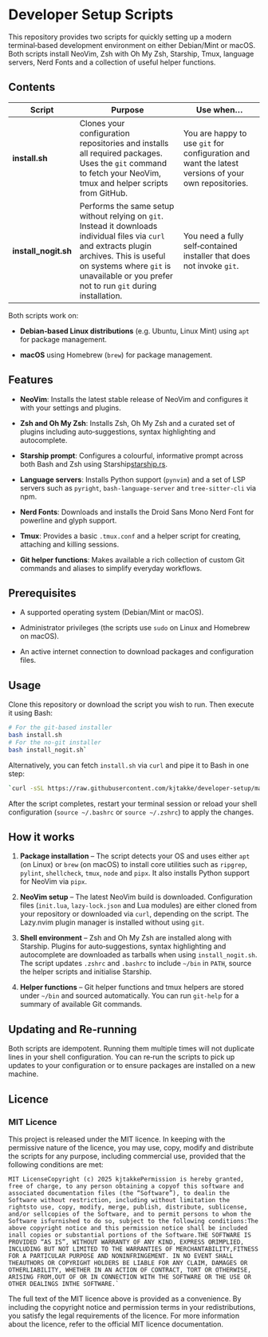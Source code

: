 # Developer Setup Scripts

This repository provides two scripts for quickly setting up a modern terminal‑based development environment on either Debian/Mint or macOS. Both scripts install NeoVim, Zsh with Oh My Zsh, Starship, Tmux, language servers, Nerd Fonts and a collection of useful helper functions.

## Contents

| Script | Purpose | Use when… |
| --- | --- | --- |
| **install.sh** | Clones your configuration repositories and installs all required packages. Uses the `git` command to fetch your NeoVim, tmux and helper scripts from GitHub. | You are happy to use `git` for configuration and want the latest versions of your own repositories. |
| **install_nogit.sh** | Performs the same setup without relying on `git`. Instead it downloads individual files via `curl` and extracts plugin archives. This is useful on systems where `git` is unavailable or you prefer not to run `git` during installation. | You need a fully self‑contained installer that does not invoke `git`. |

Both scripts work on:

- **Debian‑based Linux distributions** (e.g. Ubuntu, Linux Mint) using `apt` for package management.
    
- **macOS** using Homebrew (`brew`) for package management.
    

## Features

- **NeoVim**: Installs the latest stable release of NeoVim and configures it with your settings and plugins.
    
- **Zsh and Oh My Zsh**: Installs Zsh, Oh My Zsh and a curated set of plugins including auto‑suggestions, syntax highlighting and autocomplete.
    
- **Starship prompt**: Configures a colourful, informative prompt across both Bash and Zsh using Starship[starship.rs](https://starship.rs/#:~:text=1).
    
- **Language servers**: Installs Python support (`pynvim`) and a set of LSP servers such as `pyright`, `bash-language-server` and `tree-sitter-cli` via npm.
    
- **Nerd Fonts**: Downloads and installs the Droid Sans Mono Nerd Font for powerline and glyph support.
    
- **Tmux**: Provides a basic `.tmux.conf` and a helper script for creating, attaching and killing sessions.
    
- **Git helper functions**: Makes available a rich collection of custom Git commands and aliases to simplify everyday workflows.
    

## Prerequisites

- A supported operating system (Debian/Mint or macOS).
    
- Administrator privileges (the scripts use `sudo` on Linux and Homebrew on macOS).
    
- An active internet connection to download packages and configuration files.
    

## Usage

Clone this repository or download the script you wish to run. Then execute it using Bash:

```bash
# For the git‑based installer
bash install.sh
# For the no‑git installer
bash install_nogit.sh`
```
Alternatively, you can fetch `install.sh` via `curl` and pipe it to Bash in one step:

```bash
`curl -sSL https://raw.githubusercontent.com/kjtakke/developer-setup/main/install.sh | bash`
```
After the script completes, restart your terminal session or reload your shell configuration (`source ~/.bashrc` or `source ~/.zshrc`) to apply the changes.

## How it works

1.  **Package installation** – The script detects your OS and uses either `apt` (on Linux) or `brew` (on macOS) to install core utilities such as `ripgrep`, `pylint`, `shellcheck`, `tmux`, `node` and `pipx`. It also installs Python support for NeoVim via `pipx`.
    
2.  **NeoVim setup** – The latest NeoVim build is downloaded. Configuration files (`init.lua`, `lazy-lock.json` and Lua modules) are either cloned from your repository or downloaded via `curl`, depending on the script. The Lazy.nvim plugin manager is installed without using `git`.
    
3.  **Shell environment** – Zsh and Oh My Zsh are installed along with Starship. Plugins for auto‑suggestions, syntax highlighting and autocomplete are downloaded as tarballs when using `install_nogit.sh`. The script updates `.zshrc` and `.bashrc` to include `~/bin` in `PATH`, source the helper scripts and initialise Starship.
    
4.  **Helper functions** – Git helper functions and tmux helpers are stored under `~/bin` and sourced automatically. You can run `git-help` for a summary of available Git commands.
    

## Updating and Re‑running

Both scripts are idempotent. Running them multiple times will not duplicate lines in your shell configuration. You can re‑run the scripts to pick up updates to your configuration or to ensure packages are installed on a new machine.

## Licence

### MIT Licence

This project is released under the MIT licence. In keeping with the permissive nature of the licence, you may use, copy, modify and distribute the scripts for any purpose, including commercial use, provided that the following conditions are met:

```vbnet
MIT LicenseCopyright (c) 2025 kjtakkePermission is hereby granted, free of charge, to any person obtaining a copyof this software and associated documentation files (the “Software”), to dealin the Software without restriction, including without limitation the rightsto use, copy, modify, merge, publish, distribute, sublicense, and/or sellcopies of the Software, and to permit persons to whom the Software isfurnished to do so, subject to the following conditions:The above copyright notice and this permission notice shall be included inall copies or substantial portions of the Software.THE SOFTWARE IS PROVIDED “AS IS”, WITHOUT WARRANTY OF ANY KIND, EXPRESS ORIMPLIED, INCLUDING BUT NOT LIMITED TO THE WARRANTIES OF MERCHANTABILITY,FITNESS FOR A PARTICULAR PURPOSE AND NONINFRINGEMENT. IN NO EVENT SHALL THEAUTHORS OR COPYRIGHT HOLDERS BE LIABLE FOR ANY CLAIM, DAMAGES OR OTHERLIABILITY, WHETHER IN AN ACTION OF CONTRACT, TORT OR OTHERWISE, ARISING FROM,OUT OF OR IN CONNECTION WITH THE SOFTWARE OR THE USE OR OTHER DEALINGS INTHE SOFTWARE.`
```

The full text of the MIT licence above is provided as a convenience. By  
including the copyright notice and permission terms in your redistributions,  
you satisfy the legal requirements of the licence. For more information  
about the licence, refer to the official MIT licence documentation.
